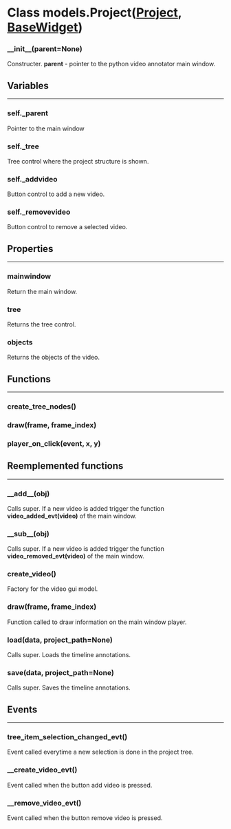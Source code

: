 # Class models.Project([Project](http://pythonvideoannotator-models.readthedocs.io/en/latest/models/project/), [BaseWidget](http://pyforms.readthedocs.io/en/v1.0.beta/api-documentation/basewidget/))

### \_\_init\_\_(parent=None)

Constructer.
**parent** - pointer to the python video annotator main window.


## **Variables**
***************************

### self.\_parent

Pointer to the main window

### self.\_tree

Tree control where the project structure is shown.

### self.\_addvideo

Button control to add a new video.

### self.\_removevideo

Button control to remove a selected video.

## **Properties**
***************************

### mainwindow

Return the main window.

### tree

Returns the tree control.

### objects

Returns the objects of the video.


## **Functions**
***************************

### create_tree_nodes()

### draw(frame, frame_index)

### player_on_click(event, x, y)




## **Reemplemented functions**
***************************

### \_\_add\_\_(obj)

Calls super.
If a new video is added trigger the function **video_added_evt(video)** of the main window.

### \_\_sub\_\_(obj)

Calls super.
If a new video is added trigger the function **video_removed_evt(video)** of the main window.

### create_video()

Factory for the video gui model.

### draw(frame, frame_index)

Function called to draw information on the main window player.

### load(data, project_path=None)

Calls super.
Loads the timeline annotations.

### save(data, project_path=None)

Calls super.
Saves the timeline annotations.

## **Events**
***************************

### tree_item_selection_changed_evt()

Event called everytime a new selection is done in the project tree.

### \_\_create_video_evt()

Event called when the button add video is pressed.

### \_\_remove_video_evt()

Event called when the button remove video is pressed.